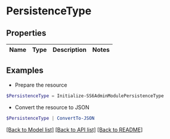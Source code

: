 # PersistenceType
## Properties

Name | Type | Description | Notes
------------ | ------------- | ------------- | -------------

## Examples

- Prepare the resource
```powershell
$PersistenceType = Initialize-SS6AdminModulePersistenceType 
```

- Convert the resource to JSON
```powershell
$PersistenceType | ConvertTo-JSON
```

[[Back to Model list]](../README.md#documentation-for-models) [[Back to API list]](../README.md#documentation-for-api-endpoints) [[Back to README]](../README.md)

